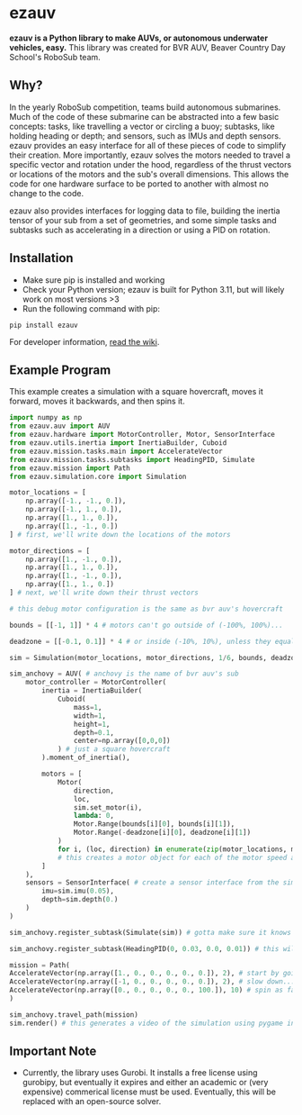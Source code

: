 # ezauv
**ezauv is a Python library to make AUVs, or autonomous underwater vehicles, easy.**
This library was created for BVR AUV, Beaver Country Day School's RoboSub team.

## Why?
In the yearly RoboSub competition, teams build autonomous submarines. Much of the code of these submarine can be abstracted into a few basic concepts: tasks, like travelling a vector or circling a buoy; subtasks, like holding heading or depth; and sensors, such as IMUs and depth sensors. ezauv provides an easy interface for all of these pieces of code to simplify their creation. More importantly, ezauv solves the motors needed to travel a specific vector and rotation under the hood, regardless of the thrust vectors or locations of the motors and the sub's overall dimensions. This allows the code for one hardware surface to be ported to another with almost no change to the code.

ezauv also provides interfaces for logging data to file, building the inertia tensor of your sub from a set of geometries, and some simple tasks and subtasks such as accelerating in a direction or using a PID on rotation.

## Installation

 - Make sure pip is installed and working
 - Check your Python version; ezauv is built for Python 3.11, but will likely work on most versions >3
 - Run the following command with pip:
```
pip install ezauv
```

For developer information, [read the wiki](https://github.com/beaver-auv/ezauv/wiki).
## Example Program
This example creates a simulation with a square hovercraft, moves it forward, moves it backwards, and then spins it.
```python
import numpy as np
from ezauv.auv import AUV
from ezauv.hardware import MotorController, Motor, SensorInterface
from ezauv.utils.inertia import InertiaBuilder, Cuboid
from ezauv.mission.tasks.main import AccelerateVector
from ezauv.mission.tasks.subtasks import HeadingPID, Simulate
from ezauv.mission import Path
from ezauv.simulation.core import Simulation

motor_locations = [
	np.array([-1., -1., 0.]),
	np.array([-1., 1., 0.]),
	np.array([1., 1., 0.]),
	np.array([1., -1., 0.])
] # first, we'll write down the locations of the motors

motor_directions = [
	np.array([1., -1., 0.]),
	np.array([1., 1., 0.]),
	np.array([1., -1., 0.]),
	np.array([1., 1., 0.])
] # next, we'll write down their thrust vectors

# this debug motor configuration is the same as bvr auv's hovercraft

bounds = [[-1, 1]] * 4 # motors can't go outside of (-100%, 100%)...

deadzone = [[-0.1, 0.1]] * 4 # or inside (-10%, 10%), unless they equal 0 exactly

sim = Simulation(motor_locations, motor_directions, 1/6, bounds, deadzone)

sim_anchovy = AUV( # anchovy is the name of bvr auv's sub
	motor_controller = MotorController(
		inertia = InertiaBuilder(
			Cuboid(
				mass=1,
				width=1,
				height=1,
				depth=0.1,
				center=np.array([0,0,0])
			) # just a square hovercraft
		).moment_of_inertia(),

		motors = [
			Motor(
				direction,
				loc,
				sim.set_motor(i),
				lambda: 0,
				Motor.Range(bounds[i][0], bounds[i][1]),
				Motor.Range(-deadzone[i][0], deadzone[i][1])
			)
			for i, (loc, direction) in enumerate(zip(motor_locations, motor_directions))
			# this creates a motor object for each of the motor speed and location combos
		]
	),
	sensors = SensorInterface( # create a sensor interface from the simulation's sensors
		imu=sim.imu(0.05),
		depth=sim.depth(0.)
	)
)

sim_anchovy.register_subtask(Simulate(sim)) # gotta make sure it knows to simulate the sub

sim_anchovy.register_subtask(HeadingPID(0, 0.03, 0.0, 0.01)) # this will keep it facing straight

mission = Path(
AccelerateVector(np.array([1., 0., 0., 0., 0., 0.]), 2), # start by going forward
AccelerateVector(np.array([-1, 0., 0., 0., 0., 0.]), 2), # slow down...
AccelerateVector(np.array([0., 0., 0., 0., 0., 100.]), 10) # spin as fast as you can!
) 

sim_anchovy.travel_path(mission)
sim.render() # this generates a video of the simulation using pygame in animations/animation.mp4
```

## Important Note
- Currently, the library uses Gurobi. It installs a free license using gurobipy, but eventually it expires and either an academic or (very expensive) commerical license must be used. Eventually, this will be replaced with an open-source solver.
